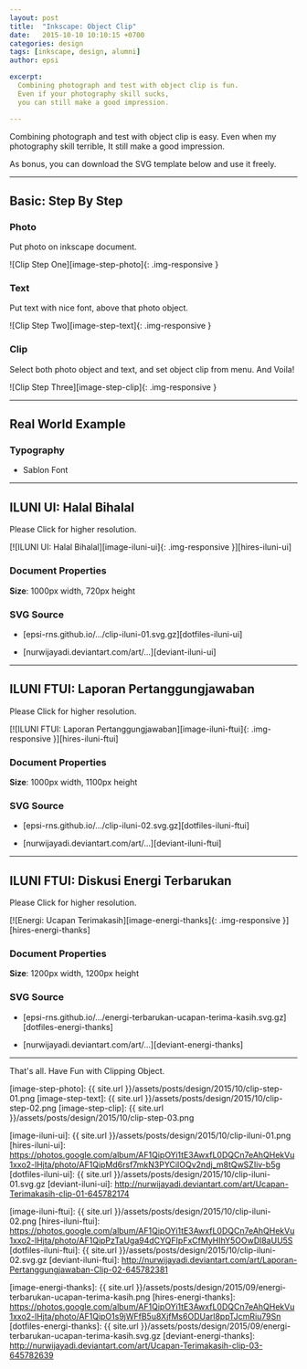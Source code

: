 ```yaml
---
layout: post
title:  "Inkscape: Object Clip"
date:   2015-10-10 10:10:15 +0700
categories: design
tags: [inkscape, design, alumni]
author: epsi

excerpt:
  Combining photograph and test with object clip is fun.
  Even if your photography skill sucks,
  you can still make a good impression.

---
```


Combining photograph and test with object clip is easy.
Even when my photography skill terrible,
It still make a good impression.
 
As bonus, you can download the SVG template below and use it freely.

-- -- --

## Basic: Step By Step

### Photo

Put photo on inkscape document.

![Clip Step One][image-step-photo]{: .img-responsive }

### Text

Put text with nice font, above that photo object.

![Clip Step Two][image-step-text]{: .img-responsive }

### Clip

Select both photo object and text, and set object clip from menu.
And Voila!

![Clip Step Three][image-step-clip]{: .img-responsive }

-- -- --

## Real World Example

### Typography

* Sablon Font

-- -- --

## ILUNI UI: Halal Bihalal

Please Click for higher resolution.

[![ILUNI UI: Halal Bihalal][image-iluni-ui]{: .img-responsive }][hires-iluni-ui]

### Document Properties

**Size**: 1000px width, 720px height

### SVG Source

* [epsi-rns.github.io/.../clip-iluni-01.svg.gz][dotfiles-iluni-ui]

* [nurwijayadi.deviantart.com/art/...][deviant-iluni-ui]

-- -- --

## ILUNI FTUI: Laporan Pertanggungjawaban

Please Click for higher resolution.

[![ILUNI FTUI: Laporan Pertanggungjawaban][image-iluni-ftui]{: .img-responsive }][hires-iluni-ftui]

### Document Properties

**Size**: 1000px width, 1100px height

### SVG Source

* [epsi-rns.github.io/.../clip-iluni-02.svg.gz][dotfiles-iluni-ftui]

* [nurwijayadi.deviantart.com/art/...][deviant-iluni-ftui]

-- -- --

## ILUNI FTUI: Diskusi Energi Terbarukan

Please Click for higher resolution.

[![Energi: Ucapan Terimakasih][image-energi-thanks]{: .img-responsive }][hires-energi-thanks]

### Document Properties

**Size**: 1200px width, 1200px height

### SVG Source

* [epsi-rns.github.io/.../energi-terbarukan-ucapan-terima-kasih.svg.gz][dotfiles-energi-thanks]

* [nurwijayadi.deviantart.com/art/...][deviant-energi-thanks]

-- -- --

That's all. Have Fun with Clipping Object.


[//]: <> ( -- -- -- links below -- -- -- )

[image-step-photo]: {{ site.url }}/assets/posts/design/2015/10/clip-step-01.png
[image-step-text]:  {{ site.url }}/assets/posts/design/2015/10/clip-step-02.png
[image-step-clip]:  {{ site.url }}/assets/posts/design/2015/10/clip-step-03.png

[image-iluni-ui]:    {{ site.url }}/assets/posts/design/2015/10/clip-iluni-01.png
[hires-iluni-ui]:    https://photos.google.com/album/AF1QipOYi1tE3AwxfL0DQCn7eAhQHekVu1xxo2-lHjta/photo/AF1QipMd6rsf7mkN3PYCiIOQv2ndj_m8tQwSZIiv-b5g
[dotfiles-iluni-ui]: {{ site.url }}/assets/posts/design/2015/10/clip-iluni-01.svg.gz
[deviant-iluni-ui]:  http://nurwijayadi.deviantart.com/art/Ucapan-Terimakasih-clip-01-645782174

[image-iluni-ftui]:    {{ site.url }}/assets/posts/design/2015/10/clip-iluni-02.png
[hires-iluni-ftui]:    https://photos.google.com/album/AF1QipOYi1tE3AwxfL0DQCn7eAhQHekVu1xxo2-lHjta/photo/AF1QipPzTaUga94dCYQFIpFxCfMyHIhY5OOwDl8aUU5S
[dotfiles-iluni-ftui]: {{ site.url }}/assets/posts/design/2015/10/clip-iluni-02.svg.gz
[deviant-iluni-ftui]:  http://nurwijayadi.deviantart.com/art/Laporan-Pertanggungjawaban-Clip-02-645782381

[image-energi-thanks]:    {{ site.url }}/assets/posts/design/2015/09/energi-terbarukan-ucapan-terima-kasih.png
[hires-energi-thanks]:    https://photos.google.com/album/AF1QipOYi1tE3AwxfL0DQCn7eAhQHekVu1xxo2-lHjta/photo/AF1QipO1s9jWFfB5u8XjfMs6ODUarl8ppTJcmRiu79Sn
[dotfiles-energi-thanks]: {{ site.url }}/assets/posts/design/2015/09/energi-terbarukan-ucapan-terima-kasih.svg.gz
[deviant-energi-thanks]:  http://nurwijayadi.deviantart.com/art/Ucapan-Terimakasih-clip-03-645782639
